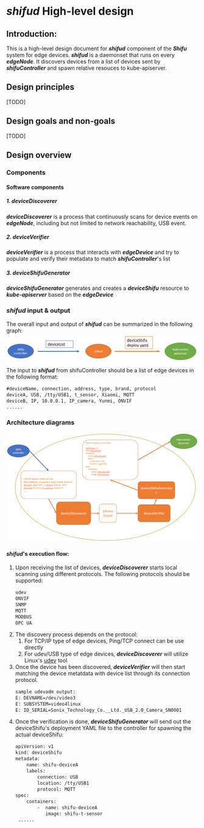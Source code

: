 # ***shifud*** High-level design

## Introduction:
This is a high-level design document for ***shifud*** component of the ***Shifu*** system for edge devices. ***shifud*** is a daemonset that runs on every ***edgeNode***. It discovers devices from a list of devices sent by ***shifuController*** and spawn relative resouces to kube-apiserver.    

## Design principles
[TODO]

## Design goals and non-goals
[TODO]

## Design overview
  

### Components

#### Software components

##### 1. ***deviceDiscoverer***
***deviceDiscoverer*** is a process that continuously scans for device events on ***edgeNode***, including but not limited to network reachability, USB event.

##### 2. ***deviceVerifier***
***deviceVerifier*** is a process that interacts with ***edgeDevice*** and try to populate and verify their metadata to match ***shifuController***'s list

##### 3. ***deviceShifuGenerator***
***deviceShifuGenerator*** generates and creates a ***deviceShifu*** resource to ***kube-apiserver*** based on the ***edgeDevice***

### ***shifud*** input & output
The overall input and output of ***shifud*** can be summarized in the following graph:
[![shifud input and output overview](/img/shifud-input-output.PNG)](/img/shifud-input-output.PNG)    
The input to ***shifud*** from shifuController should be a list of edge devices in the following format:    
```
#deviceName, connection, address, type, brand, protocol
deviceA, USB, /tty/USB1, t_sensor, Xiaomi, MQTT
deviceB, IP, 10.0.0.1, IP_camera, Yunmi, ONVIF
......
```

### Architecture diagrams
[![shifud design overview](/img/shifud-design-overview.PNG)](/img/shifud-design-overview.PNG)    

#### ***shifud***'s execution flow:
1. Upon receiving the list of devices, ***deviceDiscoverer*** starts local scanning using different protocols. The following protocols should be supported:
   ```
   udev
   ONVIF
   SNMP
   MQTT
   MODBUS
   OPC UA
   ```
2. The discovery process depends on the protocol:
    1. For TCP/IP type of edge devices, Ping/TCP connect can be use directly
    2. For udev/USB type of edge devices, ***deviceDiscoverer*** will utilize Linux's [udev](https://man7.org/linux/man-pages/man7/udev.7.html) tool    
3. Once the device has been discovered, ***deviceVerifier*** will then start matching the device metatdata with device list through its connection protocol.
    ```
    sample udevadm output:
    E: DEVNAME=/dev/video3
    E: SUBSYSTEM=video4linux
    E: ID_SERIAL=Sonix_Technology_Co.__Ltd._USB_2.0_Camera_SN0001
    ```
4. Once the verification is done, ***deviceShifuGenerator*** will send out the deviceShifu's deployment YAML file to the controller for spawning the actual deviceShifu:
   ```
   apiVersion: v1
   kind: deviceShifu
   metadata:
       name: shifu-deviceA
       labels:
           connection: USB
           location: /tty/USB1
           protocol: MQTT
   spec:
       containers:
           -  name: shifu-deviceA
              image: shifu-t-sensor
    ......
    ```
